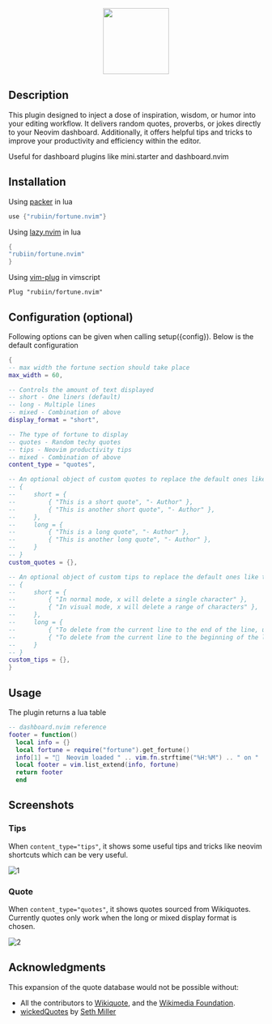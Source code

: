 <p align="center"><img src="https://i.imgur.com/wLMNwZq.png" height=130 /></p>

## Description

This plugin designed to inject a dose of inspiration, wisdom, or humor into your editing workflow. It delivers random quotes, proverbs, or jokes directly to your Neovim dashboard. Additionally, it offers helpful tips and tricks to improve your productivity and efficiency within the editor.

Useful for dashboard plugins like mini.starter and dashboard.nvim

## Installation

Using [packer](https://github.com/wbthomason/packer.nvim) in lua

```lua
use {"rubiin/fortune.nvim"}
```

Using [lazy.nvim](https://github.com/folke/lazy.nvim) in lua

```lua
{
"rubiin/fortune.nvim"
}
```

Using [vim-plug](https://github.com/junegunn/vim-plug) in vimscript

```vim
Plug "rubiin/fortune.nvim"
```

## Configuration (optional)

Following options can be given when calling setup({config}). Below is the default configuration

```lua
{
-- max width the fortune section should take place
max_width = 60,

-- Controls the amount of text displayed
-- short - One liners (default)
-- long - Multiple lines
-- mixed - Combination of above
display_format = "short",

-- The type of fortune to display
-- quotes - Random techy quotes
-- tips - Neovim productivity tips
-- mixed - Combination of above
content_type = "quotes",

-- An optional object of custom quotes to replace the default ones like this:
-- {
--     short = {
--         { "This is a short quote", "- Author" },
--         { "This is another short quote", "- Author" },
--     },
--     long = {
--         { "This is a long quote", "- Author" },
--         { "This is another long quote", "- Author" },
--     }
-- }
custom_quotes = {},

-- An optional object of custom tips to replace the default ones like this:
-- {
--     short = {
--         { "In normal mode, x will delete a single character" },
--         { "In visual mode, x will delete a range of characters" },
--     },
--     long = {
--         { "To delete from the current line to the end of the line, use d$" },
--         { "To delete from the current line to the beginning of the line, use d^" },
--     }
-- }
custom_tips = {},
}
```

## Usage

The plugin returns a lua table

```lua
-- dashboard.nvim reference
footer = function()
  local info = {}
  local fortune = require("fortune").get_fortune()
  info[1] = "  Neovim loaded " .. vim.fn.strftime("%H:%M") .. " on " .. vim.fn.strftime("%d/%m/%Y") .. " '"
  local footer = vim.list_extend(info, fortune)
  return footer
  end

```

## Screenshots

### Tips

When `content_type="tips"`, it shows some useful tips and tricks like neovim shortcuts which can be very useful.

![1](https://i.imgur.com/f8CvAso.png)

### Quote

When `content_type="quotes"`, it shows quotes sourced from Wikiquotes. Currently quotes only work when the long or mixed display format is chosen.

![2](https://i.imgur.com/Zi0Gr2n.png)

## Acknowledgments

This expansion of the quote database would not be possible without:

* All the contributors to [Wikiquote](https://en.wikiquote.org/wiki/Main_Page), and the [Wikimedia Foundation](https://wikimediafoundation.org/wiki/Home).
* [wickedQuotes](https://github.com/heyseth/wickedQuotes) by [Seth Miller](https://github.com/heyseth)

